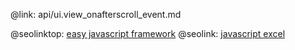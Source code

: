 @link: api/ui.view_onafterscroll_event.md

@seolinktop: [easy javascript framework](https://webix.com)
@seolink: [javascript excel](https://webix.com/widget/excel_viewer/)